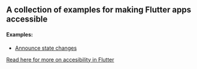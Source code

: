 ## A collection of examples for making Flutter apps accessible

#### Examples:
* [Announce state changes](https://github.com/abilia/flutter_accessibility_examples/tree/main/lib/announce_state_change_example)


 
[Read here for more on accesibility in Flutter](https://abilia.notion.site/Accessibility-in-Flutter-093854cdead545fcb7f7a96eb3bde351)

